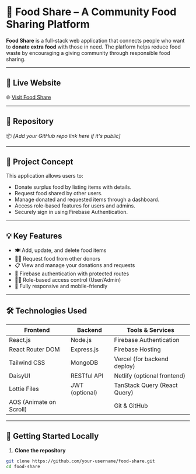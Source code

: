 # 🍱 Food Share – A Community Food Sharing Platform

**Food Share** is a full-stack web application that connects people who want to **donate extra food** with those in need. The platform helps reduce food waste by encouraging a giving community through responsible food sharing.

---

## 🔗 Live Website

🌐 [Visit Food Share](https://ssignment-11.web.app/)

---

## 📁 Repository

📦 *[Add your GitHub repo link here if it's public]*

---

## 🧠 Project Concept

This application allows users to:
- Donate surplus food by listing items with details.
- Request food shared by other users.
- Manage donated and requested items through a dashboard.
- Access role-based features for users and admins.
- Securely sign in using Firebase Authentication.

---

## 💡 Key Features

- 🍽️ Add, update, and delete food items
- 🙋‍♂️ Request food from other donors
- 📋 View and manage your donations and requests
- 🔐 Firebase authentication with protected routes
- 🧑‍💻 Role-based access control (User/Admin)
- 📱 Fully responsive and mobile-friendly

---

## 🛠️ Technologies Used

| **Frontend**             | **Backend**              | **Tools & Services**          |
|--------------------------|--------------------------|-------------------------------|
| React.js                 | Node.js                  | Firebase Authentication       |
| React Router DOM         | Express.js               | Firebase Hosting              |
| Tailwind CSS             | MongoDB                  | Vercel (for backend deploy)   |
| DaisyUI                  | RESTful API              | Netlify (optional frontend)   |
| Lottie Files             | JWT (optional)           | TanStack Query (React Query) |
| AOS (Animate on Scroll)  |                          | Git & GitHub                  |

---


## 🚀 Getting Started Locally

1. **Clone the repository**  
```bash
git clone https://github.com/your-username/food-share.git
cd food-share
